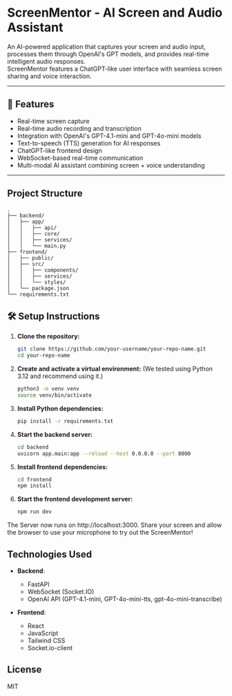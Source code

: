 # ScreenMentor - AI Screen and Audio Assistant

An AI-powered application that captures your screen and audio input, processes them through OpenAI's GPT models, and provides real-time intelligent audio responses.  
ScreenMentor features a ChatGPT-like user interface with seamless screen sharing and voice interaction.

---

## 🚀 Features

- Real-time screen capture
- Real-time audio recording and transcription
- Integration with OpenAI's GPT-4.1-mini and GPT-4o-mini models
- Text-to-speech (TTS) generation for AI responses
- ChatGPT-like frontend design
- WebSocket-based real-time communication
- Multi-modal AI assistant combining screen + voice understanding

---

## Project Structure
```
.
├── backend/
│   ├── app/
│   │   ├── api/
│   │   ├── core/
│   │   ├── services/
│   │   └── main.py
├── frontend/
│   ├── public/
│   ├── src/
│   │   ├── components/
│   │   ├── services/
│   │   └── styles/
│   └── package.json
└── requirements.txt
```

## 🛠️ Setup Instructions

1. **Clone the repository:**
   ```bash
   git clone https://github.com/your-username/your-repo-name.git
   cd your-repo-name
   ```
   

2. **Create and activate a virtual environment:**
(We tested using Python 3.12 and recommend using it.)
   ```bash 
   python3 -m venv venv
   source venv/bin/activate
   ```

3. **Install Python dependencies:**
   ```bash
   pip install -r requirements.txt
   ```

4. **Start the backend server:**
   ```bash
   cd backend
   uvicorn app.main:app --reload --host 0.0.0.0 --port 8000
   ```

5. **Install frontend dependencies:**
   ```bash
   cd frontend
   npm install
   ```

6. **Start the frontend development server:**
   ```bash
   npm run dev
   ```

The Server now runs on http://localhost:3000. Share your screen and allow the browser to use your microphone to try out the ScreenMentor! 

## Technologies Used

- **Backend**:
  - FastAPI
  - WebSocket (Socket.IO)
  - OpenAI API (GPT-4.1-mini, GPT-4o-mini-tts, gpt-4o-mini-transcribe)

- **Frontend**:
  - React
  - JavaScript
  - Tailwind CSS
  - Socket.io-client

## License

MIT 